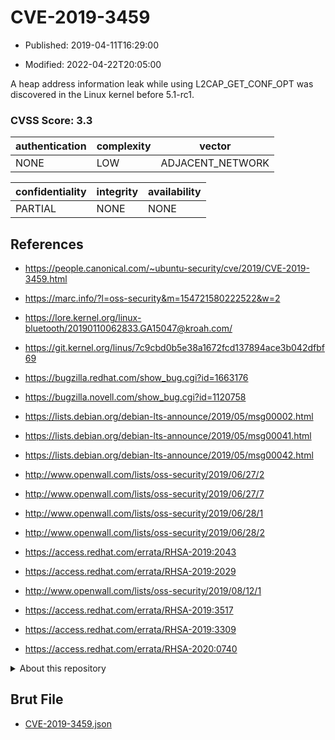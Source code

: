 # CVE-2019-3459

- Published: 2019-04-11T16:29:00

- Modified: 2022-04-22T20:05:00

A heap address information leak while using L2CAP_GET_CONF_OPT was discovered in the Linux kernel before 5.1-rc1.

### CVSS Score: **3.3**

| authentication | complexity | vector |
| --- | --- | --- |
| NONE | LOW | ADJACENT_NETWORK |

| confidentiality | integrity | availability |
| --- | --- | --- |
| PARTIAL | NONE | NONE |

## References

* https://people.canonical.com/~ubuntu-security/cve/2019/CVE-2019-3459.html

* https://marc.info/?l=oss-security&m=154721580222522&w=2

* https://lore.kernel.org/linux-bluetooth/20190110062833.GA15047@kroah.com/

* https://git.kernel.org/linus/7c9cbd0b5e38a1672fcd137894ace3b042dfbf69

* https://bugzilla.redhat.com/show_bug.cgi?id=1663176

* https://bugzilla.novell.com/show_bug.cgi?id=1120758

* https://lists.debian.org/debian-lts-announce/2019/05/msg00002.html

* https://lists.debian.org/debian-lts-announce/2019/05/msg00041.html

* https://lists.debian.org/debian-lts-announce/2019/05/msg00042.html

* http://www.openwall.com/lists/oss-security/2019/06/27/2

* http://www.openwall.com/lists/oss-security/2019/06/27/7

* http://www.openwall.com/lists/oss-security/2019/06/28/1

* http://www.openwall.com/lists/oss-security/2019/06/28/2

* https://access.redhat.com/errata/RHSA-2019:2043

* https://access.redhat.com/errata/RHSA-2019:2029

* http://www.openwall.com/lists/oss-security/2019/08/12/1

* https://access.redhat.com/errata/RHSA-2019:3517

* https://access.redhat.com/errata/RHSA-2019:3309

* https://access.redhat.com/errata/RHSA-2020:0740

<details>
<summary>About this repository</summary> 

  This repository is part of the project [Live Hack CVE](https://github.com/Live-Hack-CVE). Main website can be found [www.live-hack.org](https://www.live-hack.org) 
  
  Made by [Sn0wAlice](https://github.com/Sn0wAlice) for the people that care about security and need to have a feed of the latest CVEs. Hope you enjoy it, don't forget to star the repo and follow me on [Twitter](https://twitter.com/Sn0wAlice) and [Github](https://github.com/Sn0wAlice). And that is my [personnal website](https://www.alice-snow.me/)

  - [Home Page](https://github.com/Live-Hack-CVE)
  - [Framework](https://github.com/Live-Hack-CVE/cve-framework)
  - [CVE database](https://github.com/Live-Hack-CVE/full_database)
  - [Changelog](https://github.com/Live-Hack-CVE/Changelog)
</details>

## Brut File

* [CVE-2019-3459.json](https://raw.githubusercontent.com/Live-Hack-CVE/full_database/main/cves/2019/CVE-2019-3459.json)

